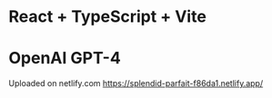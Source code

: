 # React + TypeScript + Vite

# OpenAI GPT-4

Uploaded on netlify.com  https://splendid-parfait-f86da1.netlify.app/
